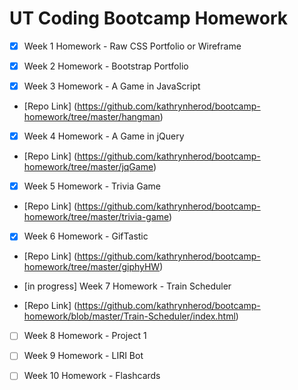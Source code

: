 # UT Coding Bootcamp Homework

- [x] Week 1 Homework \- Raw CSS Portfolio or Wireframe

- [x] Week 2 Homework \- Bootstrap Portfolio

- [x] Week 3 Homework \- A Game in JavaScript

- [Repo Link] (https://github.com/kathrynherod/bootcamp-homework/tree/master/hangman)

- [x] Week 4 Homework \- A Game in jQuery

- [Repo Link] (https://github.com/kathrynherod/bootcamp-homework/tree/master/jqGame)

- [x] Week 5 Homework \- Trivia Game

- [Repo Link] (https://github.com/kathrynherod/bootcamp-homework/tree/master/trivia-game)

- [x] Week 6 Homework \- GifTastic

- [Repo Link] (https://github.com/kathrynherod/bootcamp-homework/tree/master/giphyHW)

- [in progress] Week 7 Homework \- Train Scheduler

- [Repo Link] (https://github.com/kathrynherod/bootcamp-homework/blob/master/Train-Scheduler/index.html)

- [ ] Week 8 Homework \- Project 1

- [ ] Week 9 Homework \- LIRI Bot

- [ ] Week 10 Homework \- Flashcards

